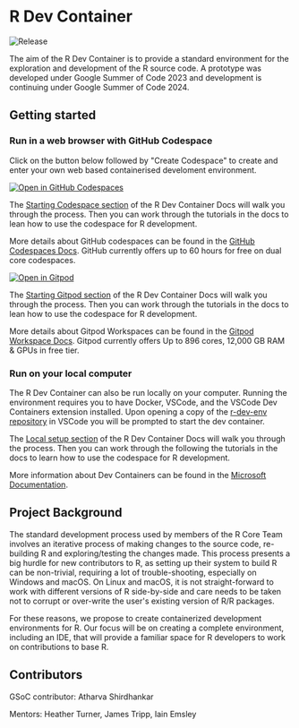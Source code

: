 # R Dev Container

![Release](https://img.shields.io/github/v/release/r-devel/r-dev-env)

The aim of the R Dev Container is to provide a standard environment for the
exploration and development of the R source code. A prototype was developed
under Google Summer of Code 2023 and development is continuing under Google
Summer of Code 2024.

## Getting started

### Run in a web browser with GitHub Codespace

Click on the button below followed by "Create Codespace" to create and enter
your own web based containerised develoment environment.

[![Open in GitHub
Codespaces](https://github.com/codespaces/badge.svg)](https://github.com/codespaces/new?hide_repo_select=true&ref=main&repo=647768262&machine=premiumLinux&devcontainer_path=.devcontainer%2Fdevcontainer.json&location=WestUs2)

The [Starting Codespace
section](https://contributor.r-project.org/r-dev-env/container_setup/github_codespace/creating_codespace/)
of the R Dev Container Docs will walk you through the process. Then you can work
through the tutorials in the docs to lean how to use the codespace for R
development.

More details about GitHub codespaces can be found in the [GitHub Codespaces
Docs](https://docs.github.com/en/codespaces/overview). GitHub currently offers
up to 60 hours for free on dual core codespaces.

[![Open in Gitpod](https://img.shields.io/badge/Gitpod-Open%20in%20Gitpod-blue?logo=gitpod&style=for-the-badge)](https://gitpod.io/github.com/r-devel/r-dev-env/tree/main)

The [Starting Gitpod
section](https://contributor.r-project.org/r-dev-env/container_setup/gitpod_workspace/workspacestart/)
of the R Dev Container Docs will walk you through the process. Then you can
work through the tutorials in the docs to lean how to use the codespace for R
development.

More details about Gitpod Workspaces can be found in the
[Gitpod Workspace Docs](https://www.gitpod.io/docs/introduction). Gitpod
currently offers Up to 896 cores, 12,000 GB RAM & GPUs in free tier.

### Run on your local computer

The R Dev Container can also be run locally on your computer.  Running the
environment requires you to have Docker, VSCode, and the VSCode Dev Containers
extension installed.  Upon opening a copy of the [r-dev-env
repository](https://github.com/r-devel/r-dev-env) in VSCode you will be prompted
to start the dev container.

The [Local setup
section](https://contributor.r-project.org/r-dev-env/container_setup/local_setup/localsetup/)
of the R Dev Container Docs will walk you through the process.  Then you can
work through the following the tutorials in the docs to learn how to use the
codespace for R development.

More information about Dev Containers can be found in the [Microsoft
Documentation](https://code.visualstudio.com/docs/devcontainers/containers).

## Project Background

The standard development process used by members of the R Core Team involves an
iterative process of making changes to the source code, re-building R and
exploring/testing the changes made.  This process presents a big hurdle for new
contributors to R, as setting up their system to build R can be non-trivial,
requiring a lot of trouble-shooting, especially on Windows and macOS.  On Linux
and macOS, it is not straight-forward to work with different versions of R
side-by-side and care needs to be taken not to corrupt or over-write the user's
existing version of R/R packages.

For these reasons, we propose to create containerized development environments
for R.  Our focus will be on creating a complete environment, including an IDE,
that will provide a familiar space for R developers to work on contributions to
base R.

## Contributors

GSoC contributor: Atharva Shirdhankar

Mentors: Heather Turner, James Tripp, Iain Emsley
